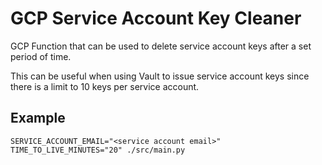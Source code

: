 # GCP Service Account Key Cleaner

GCP Function that can be used to delete service account keys after a set period of time.

This can be useful when using Vault to issue service account keys since there is a limit to 10 keys per service account.

## Example
```
SERVICE_ACCOUNT_EMAIL="<service account email>" TIME_TO_LIVE_MINUTES="20" ./src/main.py
```
